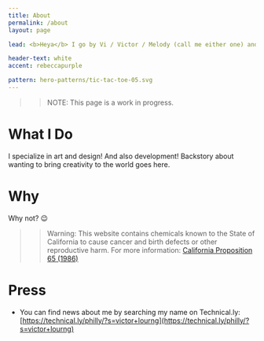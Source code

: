 ```yaml
---
title: About
permalink: /about
layout: page

lead: <b>Heya</b> I go by Vi / Victor / Melody (call me either one) and I use they/them pronouns.

header-text: white
accent: rebeccapurple

pattern: hero-patterns/tic-tac-toe-05.svg
---
```


> > NOTE: This page is a work in progress.

# What I Do

I specialize in art and design! And also development! Backstory about wanting to bring creativity to the world goes here.

# Why

Why not? :wink:

> > Warning: This website contains chemicals known to the State of California to cause cancer and birth defects or other reproductive harm. For more information: <a href="https://en.wikipedia.org/wiki/California_Proposition_65_(1986)?oldformat=true" target="_blank">California Proposition 65 (1986)</a>

# Press

- You can find news about me by searching my name on Technical.ly: <br> [https://technical.ly/philly/?s=victor+lourng](https://technical.ly/philly/?s=victor+lourng)